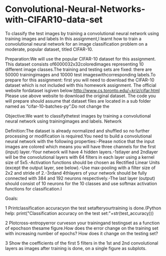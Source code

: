 # Convolutional-Neural-Networks-with-CIFAR10-data-set
To classify the test images by training a convolutional neural network using training images and labels
In this assignment,I learnt how to train a convolutional neural network for an image classification problem on a moderate, popular dataset, titled CIFAR-10.

Preparation:We  will  use the popular  CIFAR-10  dataset  for  this  assignment. This dataset consists  of6000032x32coloredimages representing 10 different  image classes.The  training and  testing  sets  are  fixed:  there  are  50000 trainingimages  and 10000  test  imageswithcorresponding  labels.To  prepare  for  this  assignment:  first  you will  need  to  download  the CIFAR-10  dataset  which  is  not  included  with  this  homework  assignment. The  official  website fordataset isgiven below:http://www.cs.toronto.edu/~kriz/cifar.html Please  use  above  website  to  download the  original  dataset.  The  code  you  will  prepare  should assume  that  dataset  files  are  located  in a sub  folder named  as “cifar-10-batches-py”.Do  not change the 

Objective:We want to classifythetest images by training a convolutional neural network using trainingimages and labels. Network   

Definition:The   dataset   is   already   normalized   and shuffled so   no   further processing or modification is required.You need to build a convolutional neural network with the following properties:-Please notice that the input images are colored which means you will have three channels for the first (input) layer.-Your network will have 4 hidden layers.-1stlayer and 2ndlayer will be the convolutional layers with 64 filters in each layer using a kernel size of 5x5.-Activation functions should be chosen as Rectified Linear Units (except the output layer, see below).-Use max-pooling with a filter size of 2x2 and stride of 2.-3rdand  4thlayers  of  your  network  should  be  fully  connected  with  384  and  192  neurons respectively.-The  last  layer  (output)  should  consist  of  10  neurons  for  the  10  classes  and  use  softmax activation functions for classification.I

Goals:

1 Printclassification  accuracyon  the test  setafteryourtraining  is  done.(Python help: print("Classification accuracy on the test set:"+str(test_accuracy)))

2 Plotcross-entropyerror  curveson  your trainingand testingset  as  a function  of epochson thesame figure.How does the error change on the training set with increasing number of epochs? How does it change on the testing set? 

3 Show the coefficients  of the  first  5  filters in  the 1st and 2nd convolutional  layers as images after training is done, on a single figure as subplots.

